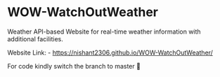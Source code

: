 # WOW-WatchOutWeather
Weather API-based Website for real-time weather information with additional facilities.

Website Link: - https://nishant2306.github.io/WOW-WatchOutWeather/

For code kindly switch the branch to master 🙂
